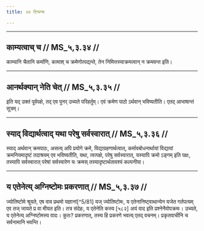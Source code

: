 ```yaml
---
title: २७ टिप्पन्यः

---
```


[^5/79]: E2: na cāyaṃ

[^5/80]: E2: 5,158; E6: 2,94

____________________________________________


## काम्यत्वाच् च // MS_५,३.३४ //

काम्यानि चैतानि कर्माणि, कामाश् च क्रमेणोत्पद्यन्ते, तेन निमित्तस्याक्रमत्वान् न क्रमवन्त इति।


____________________________________________


## आनर्थक्यान् नेति चेत् // MS_५,३.३५ //

इति यद् उक्तं पूर्वपक्षे, तद् एव पुनर् उच्यते परिहर्तुम्। एवं क्रमेण पाठो ऽर्थवान् भविष्यतीति। एतद् आभाषान्तं सूत्रम्।


____________________________________________


## स्याद् विद्यार्थत्वाद् यथा परेषु सर्वस्वारात् // MS_५,३.३६ //

स्याद् अर्थवान् क्रमपाठः, असत्य् अपि प्रयोगे क्रमे, विद्याग्रहणार्थत्वात्, कर्मावबोधनार्थायां विद्यायां क्रमनियमादृष्टं तदाश्रयम् एव भविष्यतीति, यथा, त्वत्पक्षे, परेषु सर्वस्वारात्, यस्यापि क्रमो ऽङ्गम् इति पक्षः, तस्यापि सर्वस्वारात् परेषां सर्वस्वारेण यः क्रमस् तस्यादृष्टार्थतावश्यं कल्पनीया।


____________________________________________


## य एतेनेत्य् अग्निष्टोमः प्रकरणात् // MS_५,३.३७ //

ज्योतिष्टोमे श्रूयते, एष वाव प्रथमो यज्ञानां[^5/81] यज् ज्योतिष्टोमः, य एतेनानिष्ट्वाथान्येन यजेत गर्तपत्यम् एव तज् जायते प्र वा मीयत इति। तत्र संदेहः, य एतेनेति कस्य [५८२] अयं वाद इति प्रश्नेनैवोपक्रमः। उच्यते, य एतेनेत्य् अग्निष्टोमस्य वादः। कुतः? प्रकरणात्, तस्य हि प्रकरणे भवत्य् एतद् वचनम्। प्रकृतवाचीनि च सर्वनामानि भवन्ति।
